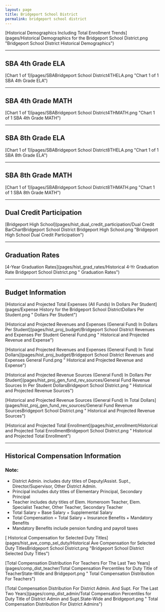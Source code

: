```yaml
---
layout: page
title: Bridgeport School District
permalink: bridgeport school district
---
```



[Historical Demographics Including Total Enrollment Trends](pages/Historical Demographics for the Bridgeport School District.png "Bridgeport School District Historical Demographics")

___

## SBA 4th Grade ELA

[Chart 1 of 1](pages/SBABridgeport School District4THELA.png "Chart 1 of 1 SBA 4th Grade ELA")


___

## SBA 4th Grade MATH

[Chart 1 of 1](pages/SBABridgeport School District4THMATH.png "Chart 1 of 1 SBA 4th Grade MATH")


___

## SBA 8th Grade ELA

[Chart 1 of 1](pages/SBABridgeport School District8THELA.png "Chart 1 of 1 SBA 8th Grade ELA")


___

## SBA 8th Grade MATH

[Chart 1 of 1](pages/SBABridgeport School District8THMATH.png "Chart 1 of 1 SBA 8th Grade MATH")


___

## Dual Credit Participation

[Bridgeport High School](pages/hist_dual_credit_participation/Dual Credit BarChartBridgeport School District Bridgeport High School.png "Bridgeport High School Dual Credit Participation")


___

## Graduation Rates

[4-Year Graduation Rates](pages/hist_grad_rates/Historical 4-Yr Graduation Rate Bridgeport School District.png " Graduation Rates")


___

## Budget Information

[Historical and Projected Total Expenses (All Funds) In Dollars Per Student](pages/Expense History for the Bridgeport School DistrictDollars Per Student.png " Dollars Per Student")

[Historical and Projected Revenues and Expenses (General Fund) In Dollars Per Student](pages/hist_proj_budget/Bridgeport School District Revenues and Expenses Per Student General Fund.png " Historical and Projected Revenue and Expense")

[Historical and Projected Revenues and Expenses (General Fund) In Total Dollars](pages/hist_proj_budget/Bridgeport School District Revenues and Expenses General Fund.png " Historical and Projected Revenue and Expense")

[Historical and Projected Revenue Sources (General Fund) In Dollars Per Student](pages/hist_proj_gen_fund_rev_sources/General Fund Revenue Sources In Per Student DollarsBridgeport School District.png " Historical and Projected Revenue Sources")

[Historical and Projected Revenue Sources (General Fund) In Total Dollars](pages/hist_proj_gen_fund_rev_sources/General Fund Revenue SourcesBridgeport School District.png " Historical and Projected Revenue Sources")

[Historical and Projected Total Enrollment](pages/hist_enrollment/Historical and Projected Total EnrollmentBridgeport School District.png " Historical and Projected Total Enrollment")


___

## Historical Compensation Information
### Note:
- District Admin. includes duty titles of Deputy/Assist. Supt., Director/Supervisor, Other District Admin.
- Principal includes duty titles of Elementary Principal, Secondary Principal
- Teacher includes duty titles of Elem. Homeroom Teacher, Elem. Specialist Teacher, Other Teacher, Secondary Teacher
- Total Salary = Base Salary + Supplemental Salary
- Total Compensation = Total Salary + Insurance Benefits + Mandatory Benefits
- Mandatory Benefits include pension funding and payroll taxes

[ Historical Compensation for Selected Duty Titles](pages/hist_ave_comp_sel_duty/Historical Ave Compensation for Selected Duty TitlesBridgeport School District.png "Bridgeport School District Selected Duty Titles")

[Total Compensation Distribution For Teachers For The Last Two Years](pages/comp_dist_teacher/Total Compensation Percentiles for Duty Title of TeacherState-Wide and Bridgeport.png " Total Compensation Distribution For Teachers")

[Total Compensation Distribution For District Admin. And Supt. For The Last Two Years](pages/comp_dist_admin/Total Compensation Percentiles for Duty Title of District Admin and Supt.State-Wide and Bridgeport.png " Total Compensation Distribution For District Admins")

